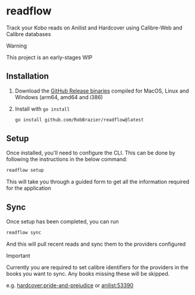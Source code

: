 # readflow

Track your Kobo reads on Anilist and Hardcover using Calibre-Web and Calibre databases

> [!WARNING]
> This project is an early-stages WIP

## Installation

1. Download the [GitHub Release binaries](https://github.com/RobBrazier/readflow/releases/latest)
compiled for MacOS, Linux and Windows (arm64, amd64 and i386)
2. Install with `go install`

    ```bash
    go install github.com/RobBrazier/readflow@latest
    ```

## Setup

Once installed, you'll need to configure the CLI.
This can be done by following the instructions in the below command:

```bash
readflow setup
```

This will take you through a guided form to get all the information required
for the application

## Sync

Once setup has been completed, you can run

```bash
readflow sync
```

And this will pull recent reads and sync them to the providers configured

> [!IMPORTANT]
> Currently you are required to set calibre identifiers for the providers in the
> books you want to sync. Any books missing these will be skipped.
>
> e.g. [hardcover:pride-and-prejudice](https://hardcover.app/books/pride-and-prejudice)
or [anilist:53390](https://anilist.co/manga/53390/Attack-on-Titan/)
